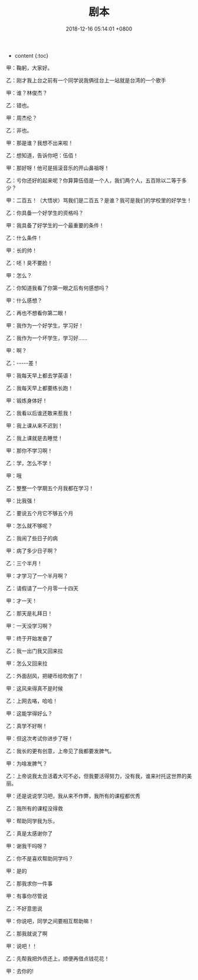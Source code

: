 ﻿---
layout: post
title: 剧本
date:   2018-12-16 05:14:01 +0800
categories: Un
tag: Un
---

* content
{:toc}


甲：鞠躬，大家好。

乙：刚才我上台之前有一个同学说我俩往台上一站就是台湾的一个歌手

甲：谁？林俊杰？

乙：错也。

甲：周杰伦？

乙：非也。

甲：那是谁？我想不出来啦！

乙：想知道，告诉你吧：伍佰！

甲：那好呀！他可是摇滚音乐的开山鼻祖呀！

乙：亏你还好的起来呢？你算算伍佰是一个人，我们两个人，五百除以二等于多少？

甲：二百五！（大悟状）骂我们是二百五？是谁？我可是我们的学校里的好学生！

乙：你具备一个好学生的资格吗？

甲：我具备了好学生的一个最重要的条件！

乙：什么条件！

甲：长的帅！

乙：呸！臭不要脸！

甲：怎么？

乙：你知道我看了你第一眼之后有何感想吗？

甲：什么感想？

乙：再也不想看你第二眼！

甲：我作为一个好学生，学习好！

乙：我作为一个坏学生，学习好……

甲：啊？

乙：-----差！

甲：我每天早上都去学英语！

乙：我每天早上都要练长跑！

甲：锻炼身体好！

乙：我看以后谁还敢来惹我！ 

甲：我上课从来不迟到！

乙：我上课就是去睡觉！

甲：那你不学习啊！

乙：学，怎么不学！

甲：哦

乙：整整一个学期五个月我都在学习！

甲：比我强！

乙：要说五个月它不够五个月

甲：怎么就不够呢？

乙：我闹了些日子的病

甲：病了多少日子啊？

乙：三个半月！

甲：才学习了一个半月啊？

乙：请假请了一个月零一十四天

甲：才一天！

乙：那天是礼拜日！

甲：一天没学习啊？

甲：终于开始发奋了

乙：我一出门我又回来拉

甲：怎么又回来拉

乙：外面刮风，把硬币给吹倒了！

甲：这风来得真不是时候

乙：上网去咯，哈哈！

甲：这能学得好么？

乙：真学不好啊！

甲：但这次考试你进步了呀！

乙：我长的更有创意，上帝见了我都要发脾气。

甲：为啥发脾气？

乙：上帝说我太丑活着大可不必，但我要活得努力，没有我，谁来衬托这世界的美丽。

甲：还是说说学习吧，我从来不作弊，我所有的课程都优秀

乙：我所有的课程没得救

甲：帮助同学我为乐，

乙：真是太感谢你了

甲：谢我干吗呀？

乙：你不是喜欢帮助同学吗？

甲：是的

乙：那我求你一件事

甲：有事你尽管说

乙：不好意思说

甲：你说吧，同学之间要相互帮助嘛！

乙：那我就说了啊

甲：说吧！！

乙：先帮我把外债还上，顺便再借点钱花花！

甲：去你的!                   

